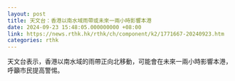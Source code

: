 ```yaml
---
layout: post
title: 天文台：香港以南水域雨帶或未來一兩小時影響本港
date: 2024-09-23 15:48:05.000000000 +08:00
link: https://news.rthk.hk/rthk/ch/component/k2/1771667-20240923.htm
categories: rthk
---
```


天文台表示，香港以南水域的雨帶正向北移動，可能會在未來一兩小時影響本港，呼籲市民提高警惕。
